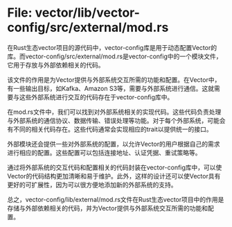 # File: vector/lib/vector-config/src/external/mod.rs

在Rust生态vector项目的源代码中，vector-config库是用于动态配置Vector的库。而vector-config/src/external/mod.rs是vector-config中的一个模块文件，它用于存放与外部依赖相关的代码。

该文件的作用是为Vector提供与外部系统交互所需的功能和配置。在Vector中，有一些输出目标，如Kafka、Amazon S3等，需要与外部系统进行通信。这就需要与这些外部系统进行交互的代码存在于vector-config库中。

在mod.rs文件中，我们可以找到对外部系统相关的实现代码。这些代码负责处理与外部系统的通信协议、数据传输、错误处理等功能。对于每个外部系统，可能会有不同的相关代码存在。这些代码通常会实现相应的trait以提供统一的接口。

外部模块还会提供一些对外部系统的配置，以允许Vector的用户根据自己的需求进行相应的配置。这些配置可以包括连接地址、认证凭据、重试策略等。

通过将外部系统的交互代码和配置相关的代码封装在vector-config库中，可以使Vector的代码结构更加清晰和易于维护。此外，这样的设计还可以使Vector具有更好的可扩展性，因为可以很方便地添加新的外部系统的支持。

总之，vector-config/lib/external/mod.rs文件在Rust生态vector项目中的作用是存储与外部依赖相关的代码，并为Vector提供与外部系统交互所需的功能和配置。

